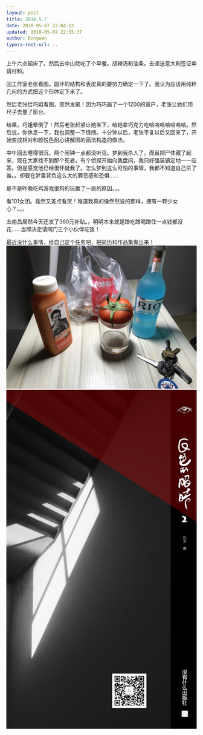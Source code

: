 ```yaml
---
layout: post
title: 2018.5.7
date: 2018-05-07 22:04:12
updated: 2018-05-07 22:55:37
author: Dongwen
typora-root-url: ..
---
```




上午六点起床了。然后去中山院吃了个早餐。胡辣汤和油条。去递送意大利签证申请材料。

回工作室老张看图。圆环的结构和表皮真的要努力确定一下了。我认为应该用纯粹几何的方式把这个形体定下来了。

然后老张给巧姐看图，突然发飙！因为巧巧画了一个1200的窗户，老张让她们用尺子去量了窗台。

结果，巧姐晕倒了！然后老张赶紧让她坐下，给她拿巧克力吃哈哈哈哈哈哈哈。然后说，你休息一下，我也调整一下情绪。十分钟以后，老张平复以后又回来了，开始变成相对和颜悦色耐心讲解图的画法构造的做法。

中午回去睡得很沉，两个闹钟一点都没听见。梦到我杀人了，而且把尸体藏了起来，现在大家找不到那个死者，有个侦探开始向我盘问，我只好强装镇定地一一应答。但是感觉他已经很怀疑我了。怎么梦到这么可怕的事情，我都不知道自己杀了谁。。却要在梦里背负这么大的罪恶感和恐惧……

是不是昨晚吃鸡游戏很狗的玩赢了一局的原因。。。

看101女团。竟然又差点看哭！难道我真的像然然说的那样，拥有一颗少女心？。。。

去南昌居然今天还发了360元补贴。。明明本来就是蹭吃蹭喝蹭住一点钱都没花……当即决定请同门三个小伙伴吃饭！

最近没什么事情，给自己定个任务吧，把简历和作品集做出来！  ![](/img/in-post/p50453079.jpg)
![](/img/in-post/p50451916.jpg)
